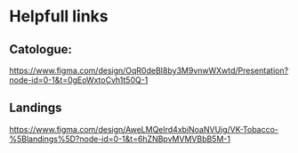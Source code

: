 # Helpfull links

## Catologue:
https://www.figma.com/design/OqR0deBI8by3M9vnwWXwtd/Presentation?node-id=0-1&t=0gEoWxtoCvh1t50Q-1

## Landings
https://www.figma.com/design/AweLMQeIrd4xbiNoaNVUig/VK-Tobacco-%5Blandings%5D?node-id=0-1&t=6hZNBpvMVMVBbB5M-1
